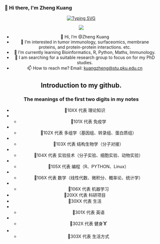 ### 👋 Hi there, I'm Zheng Kuang 


  
  <!-- dynamic typing effect 动态打字效果 -->
  <div align="center">
    <a href="https://blog.sunguoqi.com/">
      <img src="https://readme-typing-svg.demolab.com?font=Fira+Code&pause=1000&width=435&lines=println(%22Hello%2C%20World%22);Zheng Kuang 匡正 &center=true&size=27" alt="Typing SVG" />
    </a>


  <!-- knock code pictures 敲代码的图片 -->
  <img src="https://cdn.jsdelivr.net/gh/sun0225SUN/sun0225SUN/assets/images/coding.gif" /><br>

  <!-- profile logo 个人资料徽标
 
    <a href="https://juejin.cn/user/3257207932075799"><img src="https://img.shields.io/badge/Website-博客-blue" /></a>&emsp;
    <a href="https://space.bilibili.com/23473180/"><img src="https://img.shields.io/badge/Bilibili-B站-ff69b4" /></a>&emsp;
    <a href="https://blog.csdn.net/qq_35578171/"><img src="https://img.shields.io/badge/CSDN-论坛-c32136" /></a>&emsp;
    <a href="https://www.zhihu.com/people/zhjunqiu"><img src="https://img.shields.io/badge/Zhihu-知乎-blue" /></a>&emsp;
     -->
     

<!-- 个人简介 -->
- 👋 Hi, I’m @Zheng Kuang
- 👀 I’m interested in tumor immunology, surfaceomics, membrane proteins, and protein-protein interactions. etc.
- 🌱 I’m currently learning Bioinformatics, R, Python, Maths, Immunology.
- 💞️ I am searching for a suitable research group to focus on for my PhD studies.
- 📫 How to reach me? Email: kuangzheng@stu.pku.edu.cn

<!-- 笔记简介 -->
## Introduction to my github.
### The meanings of the first two digits in my notes
- 📒10XX 代表 理论知识
- - 📖101X 代表 免疫学
- - 📖102X 代表 多组学（基因组、转录组、蛋白质组）
- - 📖103X 代表 结构生物学（分子对接）  
- - 📖104X 代表 实验技术（分子实验、细胞实验、动物实验） 
- - 📖105X 代表 编程（R、PYTHON、Linux）
- - 📖106X 代表 数学（线性代数、微积分、概率论、统计学）
- - 📖106X 代表 机器学习   
- 📒20XX 代表 科研项目
- 📒30XX 代表 生活
- - 📖301X 代表 英语
- - 📖302X 代表 健身🏋️
- - 📖303X 代表 生活方式 
  
<!-- 笔记简介
📒10XX represents Theoretical Knowledge
📖101X represents Immunology
📖102X represents Multi-omics (Genomics, Transcriptomics, Proteomics)
📖103X represents Structural Biology (Molecular Docking)
📖104X represents Experimental Techniques (Molecular Experiments, Cellular Experiments, Animal Experiments)
📖105X represents Programming (R, PYTHON, Linux)
📖106X represents Mathematics (Linear Algebra, Calculus, Probability Theory, Statistics)
📖106X represents Machine Learning
📒20XX represents Scientific Research Projects
📒30XX represents Life
📖301X represents English
📖302X represents Fitness 🏋️
📖303X represents Lifestyle
 -->

<!--
**drkuang/drkuang** is a ✨ _special_ ✨ repository because its `README.md` (this file) appears on your GitHub profile.

Here are some ideas to get you started:

- 🔭 I’m currently working on ...
- 🌱 I’m currently learning ...
- 👯 I’m looking to collaborate on ...
- 🤔 I’m looking for help with ...
- 💬 Ask me about ...
- 📫 How to reach me: ...
- 😄 Pronouns: ...
- ⚡ Fun fact: ...
-->

